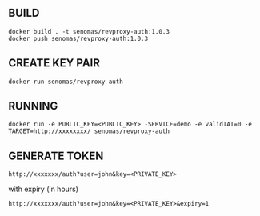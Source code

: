 ## BUILD

```
docker build . -t senomas/revproxy-auth:1.0.3
docker push senomas/revproxy-auth:1.0.3
```

## CREATE KEY PAIR

```
docker run senomas/revproxy-auth
```

## RUNNING

```
docker run -e PUBLIC_KEY=<PUBLIC_KEY> -SERVICE=demo -e validIAT=0 -e TARGET=http://xxxxxxxx/ senomas/revproxy-auth
```

## GENERATE TOKEN

```
http://xxxxxxx/auth?user=john&key=<PRIVATE_KEY>
```

with expiry (in hours)

```
http://xxxxxxx/auth?user=john&key=<PRIVATE_KEY>&expiry=1
```